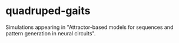 # quadruped-gaits
Simulations appearing in "Attractor-based models for sequences and pattern generation in neural circuits".

